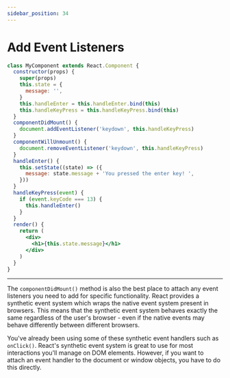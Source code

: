 ```yaml
---
sidebar_position: 34
---
```


# Add Event Listeners

```jsx
class MyComponent extends React.Component {
  constructor(props) {
    super(props)
    this.state = {
      message: '',
    }
    this.handleEnter = this.handleEnter.bind(this)
    this.handleKeyPress = this.handleKeyPress.bind(this)
  }
  componentDidMount() {
    document.addEventListener('keydown', this.handleKeyPress)
  }
  componentWillUnmount() {
    document.removeEventListener('keydown', this.handleKeyPress)
  }
  handleEnter() {
    this.setState((state) => ({
      message: state.message + 'You pressed the enter key! ',
    }))
  }
  handleKeyPress(event) {
    if (event.keyCode === 13) {
      this.handleEnter()
    }
  }
  render() {
    return (
      <div>
        <h1>{this.state.message}</h1>
      </div>
    )
  }
}
```

---

The `componentDidMount()` method is also the best place to attach any event listeners you need to add for specific functionality. React provides a synthetic event system which wraps the native event system present in browsers. This means that the synthetic event system behaves exactly the same regardless of the user's browser - even if the native events may behave differently between different browsers.

You've already been using some of these synthetic event handlers such as `onClick()`. React's synthetic event system is great to use for most interactions you'll manage on DOM elements. However, if you want to attach an event handler to the document or window objects, you have to do this directly.
